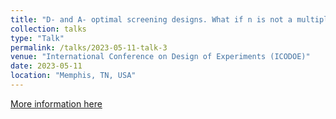 ```yaml
---
title: "D- and A- optimal screening designs. What if n is not a multiple of 4?"
collection: talks
type: "Talk"
permalink: /talks/2023-05-11-talk-3
venue: "International Conference on Design of Experiments (ICODOE)"
date: 2023-05-11
location: "Memphis, TN, USA"
---
```


[More information here](https://www.memphis.edu/msci/icodoe22/pdfs/icodoe-2022-booklet.pdf)
